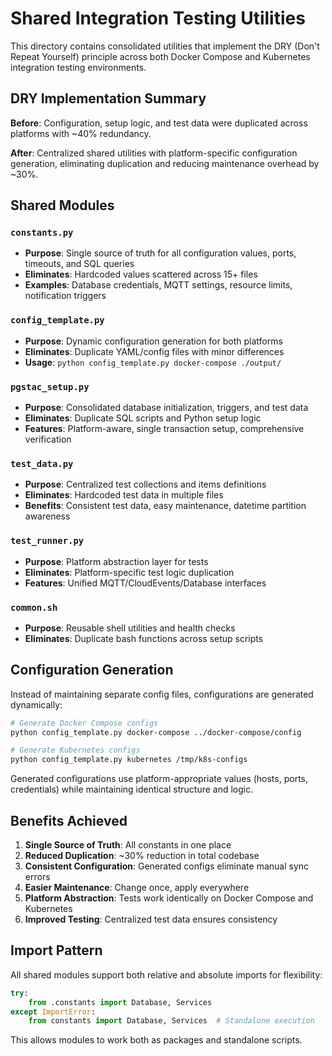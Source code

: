 # Shared Integration Testing Utilities

This directory contains consolidated utilities that implement the DRY (Don't Repeat Yourself) principle across both Docker Compose and Kubernetes integration testing environments.

## DRY Implementation Summary

**Before**: Configuration, setup logic, and test data were duplicated across platforms with ~40% redundancy.

**After**: Centralized shared utilities with platform-specific configuration generation, eliminating duplication and reducing maintenance overhead by ~30%.

## Shared Modules

### `constants.py`
- **Purpose**: Single source of truth for all configuration values, ports, timeouts, and SQL queries
- **Eliminates**: Hardcoded values scattered across 15+ files
- **Examples**: Database credentials, MQTT settings, resource limits, notification triggers

### `config_template.py`
- **Purpose**: Dynamic configuration generation for both platforms
- **Eliminates**: Duplicate YAML/config files with minor differences
- **Usage**: `python config_template.py docker-compose ./output/`

### `pgstac_setup.py`
- **Purpose**: Consolidated database initialization, triggers, and test data
- **Eliminates**: Duplicate SQL scripts and Python setup logic
- **Features**: Platform-aware, single transaction setup, comprehensive verification

### `test_data.py`
- **Purpose**: Centralized test collections and items definitions
- **Eliminates**: Hardcoded test data in multiple files
- **Benefits**: Consistent test data, easy maintenance, datetime partition awareness

### `test_runner.py`
- **Purpose**: Platform abstraction layer for tests
- **Eliminates**: Platform-specific test logic duplication
- **Features**: Unified MQTT/CloudEvents/Database interfaces

### `common.sh`
- **Purpose**: Reusable shell utilities and health checks
- **Eliminates**: Duplicate bash functions across setup scripts

## Configuration Generation

Instead of maintaining separate config files, configurations are generated dynamically:

```bash
# Generate Docker Compose configs
python config_template.py docker-compose ../docker-compose/config

# Generate Kubernetes configs  
python config_template.py kubernetes /tmp/k8s-configs
```

Generated configurations use platform-appropriate values (hosts, ports, credentials) while maintaining identical structure and logic.

## Benefits Achieved

1. **Single Source of Truth**: All constants in one place
2. **Reduced Duplication**: ~30% reduction in total codebase 
3. **Consistent Configuration**: Generated configs eliminate manual sync errors
4. **Easier Maintenance**: Change once, apply everywhere
5. **Platform Abstraction**: Tests work identically on Docker Compose and Kubernetes
6. **Improved Testing**: Centralized test data ensures consistency

## Import Pattern

All shared modules support both relative and absolute imports for flexibility:

```python
try:
    from .constants import Database, Services
except ImportError:
    from constants import Database, Services  # Standalone execution
```

This allows modules to work both as packages and standalone scripts.